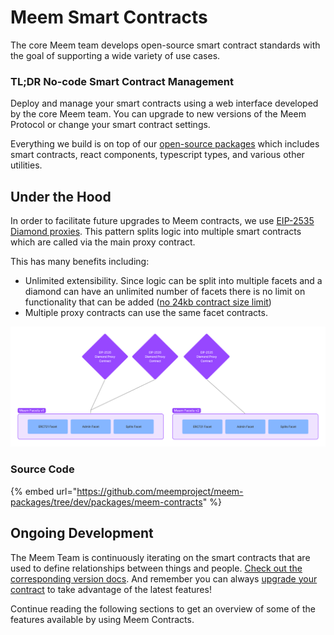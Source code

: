 # Meem Smart Contracts

The core Meem team develops open-source smart contract standards with the goal of supporting a wide variety of use cases.

### TL;DR No-code Smart Contract Management

Deploy and manage your smart contracts using a web interface developed by the core Meem team. You can upgrade to new versions of the Meem Protocol or change your smart contract settings.

Everything we build is on top of our [open-source packages](https://github.com/meemproject/meem-packages) which includes smart contracts, react components, typescript types, and various other utilities.

## Under the Hood

In order to facilitate future upgrades to Meem contracts, we use [EIP-2535 Diamond proxies](https://eips.ethereum.org/EIPS/eip-2535). This pattern splits logic into multiple smart contracts which are called via the main proxy contract.

This has many benefits including:

* Unlimited extensibility. Since logic can be split into multiple facets and a diamond can have an unlimited number of facets there is no limit on functionality that can be added ([no 24kb contract size limit](https://dev.to/mudgen/ethereum-s-maximum-contract-size-limit-is-solved-with-the-diamond-standard-2189))
* Multiple proxy contracts can use the same facet contracts.

![Multiple contracts using facet versions](<../.gitbook/assets/image (2).png>)

### Source Code

{% embed url="https://github.com/meemproject/meem-packages/tree/dev/packages/meem-contracts" %}

## Ongoing Development

The Meem Team is continuously iterating on the smart contracts that are used to define relationships between things and people. [Check out the corresponding version docs](meem-contract-versions/). And remember you can always [upgrade your contract](../epm/epm-walkthrough/upgrade-a-contract.md) to take advantage of the latest features!

Continue reading the following sections to get an overview of some of the features available by using Meem Contracts.
